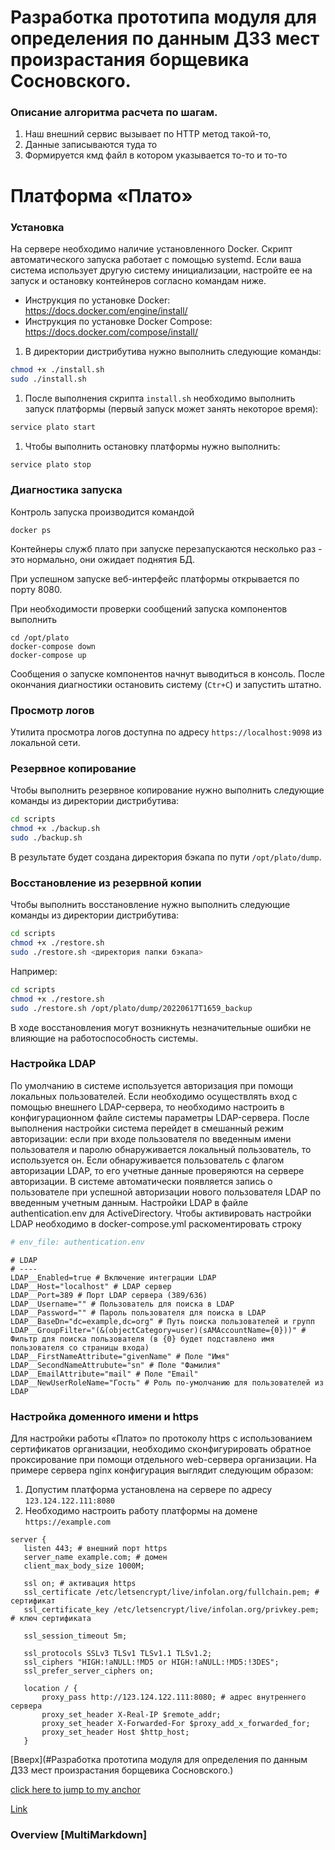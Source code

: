 # Разработка прототипа модуля для определения по данным ДЗЗ мест произрастания борщевика Сосновского.
### Описание алгоритма расчета по шагам.

1. Наш внешний сервис вызывает по HTTP метод такой-то, 
2. Данные записываются туда то
3. Формируется кмд файл в котором указывается то-то и то-то

# Платформа «Плато»

### Установка
На сервере необходимо наличие установленного Docker.
Скрипт автоматического запуска работает с помощью systemd. Если ваша система использует другую систему инициализации,
настройте ее на запуск и остановку контейнеров согласно командам ниже.

* Инструкция по установке Docker: https://docs.docker.com/engine/install/
* Инструкция по установке Docker Compose: https://docs.docker.com/compose/install/

1. В директории дистрибутива нужно выполнить следующие команды:
```bash
chmod +x ./install.sh
sudo ./install.sh
```

1. После выполнения скрипта `install.sh` необходимо выполнить запуск платформы (первый запуск может занять некоторое время):
```bash
service plato start
```

1. Чтобы выполнить остановку платформы нужно выполнить:
```bash
service plato stop
```

### Диагностика запуска

Контроль запуска производится командой

```
docker ps
```

Контейнеры служб плато при запуске перезапускаются несколько раз - это нормально, они ожидает поднятия БД.

При успешном запуске веб-интерфейс платформы открывается по порту 8080.

При необходимости проверки сообщений запуска компонентов выполнить

```
cd /opt/plato
docker-compose down
docker-compose up
```

Сообщения о запуске компонентов начнут выводиться в консоль. 
После окончания диагностики остановить систему (`Ctr+C`) и запустить штатно.

### Просмотр логов
Утилита просмотра логов доступна по адресу `https://localhost:9098` из локальной сети.

### Резервное копирование
Чтобы выполнить резервное копирование нужно выполнить следующие команды из директории дистрибутива:
```bash
cd scripts
chmod +x ./backup.sh
sudo ./backup.sh
```

В результате будет создана директория бэкапа по пути `/opt/plato/dump`.

### Восстановление из резервной копии
Чтобы выполнить восстановление нужно выполнить следующие команды из директории дистрибутива:
```bash
cd scripts
chmod +x ./restore.sh
sudo ./restore.sh <директория папки бэкапа>
```
Например:
```bash
cd scripts
chmod +x ./restore.sh
sudo ./restore.sh /opt/plato/dump/20220617T1659_backup
```
В ходе восстановления могут возникнуть незначительные ошибки не влияющие на работоспособность системы.

### Настройка LDAP

По умолчанию в системе используется авторизация при помощи локальных пользователей. Если необходимо осуществлять вход с помощью внешнего LDAP-сервера, то необходимо настроить в конфигурационном файле системы параметры LDAP-сервера. После выполнения настройки система перейдет в смешанный режим авторизации: если при входе пользователя по введенным имени пользователя и паролю обнаруживается локальный пользователь, то используется он. Если обнаруживается пользователь с флагом авторизации LDAP, то его учетные данные проверяются на сервере авторизации. В системе автоматически появляется запись о пользователе при успешной авторизации нового пользователя LDAP по введенным учетным данным.
Настройки LDAP в файле authentication.env для ActiveDirectory. Чтобы активировать настройки LDAP необходимо в docker-compose.yml раскоментировать строку
```yaml
# env_file: authentication.env
```

```
# LDAP
# ----
LDAP__Enabled=true # Включение интеграции LDAP
LDAP__Host="localhost" # LDAP сервер
LDAP__Port=389 # Порт LDAP сервера (389/636)
LDAP__Username="" # Пользователь для поиска в LDAP
LDAP__Password="" # Пароль пользователя для поиска в LDAP
LDAP__BaseDn="dc=example,dc=org" # Путь поиска пользователей и групп
LDAP__GroupFilter="(&(objectCategory=user)(sAMAccountName={0}))" # Фильтр для поиска пользователя (в {0} будет подставлено имя пользователя со страницы входа)
LDAP__FirstNameAttribute="givenName" # Поле "Имя"
LDAP__SecondNameAttrubute="sn" # Поле "Фамилия"
LDAP__EmailAttribute="mail" # Поле "Email"
LDAP__NewUserRoleName="Гость" # Роль по-умолчанию для пользователей из LDAP
```

### Настройка доменного имени и https
Для настройки работы «Плато» по протоколу https с использованием сертификатов организации, необходимо сконфигурировать обратное проксирование при помощи отдельного web-сервера организации. На примере сервера nginx конфигурация выглядит следующим образом:
1. Допустим платформа установлена на сервере по адресу `123.124.122.111:8080`
1. Необходимо настроить работу платформы на домене `https://example.com`
```
server {
   listen 443; # внешний порт https
   server_name example.com; # домен
   client_max_body_size 1000M;
 
   ssl on; # активация https
   ssl_certificate /etc/letsencrypt/live/infolan.org/fullchain.pem; # сертификат
   ssl_certificate_key /etc/letsencrypt/live/infolan.org/privkey.pem; # ключ сертификата
 
   ssl_session_timeout 5m;
 
   ssl_protocols SSLv3 TLSv1 TLSv1.1 TLSv1.2;
   ssl_ciphers "HIGH:!aNULL:!MD5 or HIGH:!aNULL:!MD5:!3DES";
   ssl_prefer_server_ciphers on;
 
   location / {
       proxy_pass http://123.124.122.111:8080; # адрес внутреннего сервера
       proxy_set_header X-Real-IP $remote_addr;
       proxy_set_header X-Forwarded-For $proxy_add_x_forwarded_for;
       proxy_set_header Host $http_host;
   }
```


[Вверх](#Разработка прототипа модуля для определения по данным ДЗЗ мест произрастания борщевика Сосновского.)

[click here to jump to my anchor](#custom_anchor_name)

[Link](#11-hello-world)

### Overview [MultiMarkdown] ##